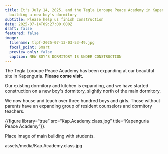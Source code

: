 ```yaml
---
title: It's July 14, 2025, and the Tegla Loroupe Peace Academy in Kapenguria is
  building a new boy's dormitory
subtitle: Please help us finish construction
date: 2025-07-14T09:27:00.000Z
draft: false
featured: false
image:
  filename: tlpf-2025-07-13-03-53-49.jpg
  focal_point: Smart
  preview_only: false
  caption: NEW BOY'S DORMITORY IS UNDER CONSTRUCTION
---
```

The Tegla Loroupe Peace Academy has been expanding at our beautiful site in Kapenguria.  **Please come visit.**

Our existing dormitory and kitchen is expanding, and we have started construction on a new boy's dormitory, slightly north of the main dormitory.

We now house and teach over three hundred boys and girls. Those without parents have an expanding group of resident counselors and dormitory teachers.

{{figure library=“true” src=“Kap.Academy.class.jpg” title=“Kapenguria Peace Academy”}}. 

Place image of main building with students.

assets/media/Kap.Academy.class.jpg
